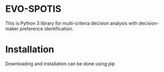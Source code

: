 # EVO-SPOTIS

This is Python 3 library for multi-criteria decision analysis with decision-maker preference identification.

# Installation
Downloading and installation can be done using pip
```

```
